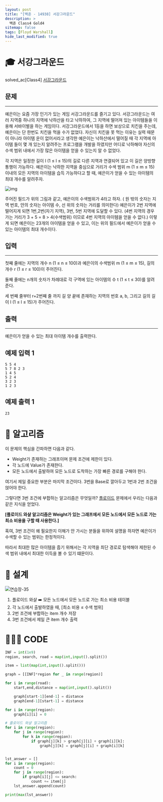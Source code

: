 ```yaml
---
layout: post
title: "[백준 - 14938] 서강그라운드"
description: >
  백준 Class4 Gold4
sitemap: false
tags: [Floyd Warshall]
hide_last_modified: true
---
```


# 🎓 서강그라운드

solved_ac[Class4] [서강그라운드](https://www.acmicpc.net/problem/14938)

## 문제
---
예은이는 요즘 가장 인기가 있는 게임 서강그라운드를 즐기고 있다. 서강그라운드는 여러 지역중 하나의 지역에 낙하산을 타고 낙하하여, 그 지역에 떨어져 있는 아이템들을 이용해 서바이벌을 하는 게임이다. 서강그라운드에서 1등을 하면 보상으로 치킨을 주는데, 예은이는 단 한번도 치킨을 먹을 수가 없었다. 자신이 치킨을 못 먹는 이유는 실력 때문이 아니라 아이템 운이 없어서라고 생각한 예은이는 낙하산에서 떨어질 때 각 지역에 아이템 들이 몇 개 있는지 알려주는 프로그램을 개발을 하였지만 어디로 낙하해야 자신의 수색 범위 내에서 가장 많은 아이템을 얻을 수 있는지 알 수 없었다.

각 지역은 일정한 길이 l (1 ≤ l ≤ 15)의 길로 다른 지역과 연결되어 있고 이 길은 양방향 통행이 가능하다. 예은이는 낙하한 지역을 중심으로 거리가 수색 범위 m (1 ≤ m ≤ 15) 이내의 모든 지역의 아이템을 습득 가능하다고 할 때, 예은이가 얻을 수 있는 아이템의 최대 개수를 알려주자.

![img](https://upload.acmicpc.net/ef3a5124-833a-42ef-a092-fd658bc8e662/-/preview/)

주어진 필드가 위의 그림과 같고, 예은이의 수색범위가 4라고 하자. ( 원 밖의 숫자는 지역 번호, 안의 숫자는 아이템 수, 선 위의 숫자는 거리를 의미한다) 예은이가 2번 지역에 떨어지게 되면 1번,2번(자기 지역), 3번, 5번 지역에 도달할 수 있다. (4번 지역의 경우 가는 거리가 3 + 5 = 8 > 4(수색범위) 이므로 4번 지역의 아이템을 얻을 수 없다.) 이렇게 되면 예은이는 23개의 아이템을 얻을 수 있고, 이는 위의 필드에서 예은이가 얻을 수 있는 아이템의 최대 개수이다.

## 입력
---
첫째 줄에는 지역의 개수 n (1 ≤ n ≤ 100)과 예은이의 수색범위 m (1 ≤ m ≤ 15), 길의 개수 r (1 ≤ r ≤ 100)이 주어진다.

둘째 줄에는 n개의 숫자가 차례대로  각 구역에 있는 아이템의 수 t (1 ≤ t ≤ 30)를 알려준다.

세 번째 줄부터 r+2번째 줄 까지 길 양 끝에 존재하는 지역의 번호 a, b, 그리고 길의 길이 l (1 ≤ l ≤ 15)가 주어진다.

## 출력
---
예은이가 얻을 수 있는 최대 아이템 개수를 출력한다.

## 예제 입력 1 

```
5 5 4
5 7 8 2 3
1 4 5
5 2 4
3 2 3
1 2 3
```

## 예제 출력 1 

```
23
```

# 📖 알고리즘

이 문제의 핵심을 간파하면 다음과 같다.

+ Weight가 존재하는 그래프이며 문제 조건에 제한이 있다.
+ 각 노드에 Value가 존재한다.
+ 모든 노드에서 출발하여 모든 노드로 도착하는 가장 빠른 경로를 구해야 한다.

여기서 제일 중요한 부분은 마지막 조건이다. 3번을 Base로 깔아두고 1번과 2번 조건을 얹어야 한다. 

그렇다면 3번 조건에 부합하는 알고리즘은 무엇일까? [플로이드](https://www.acmicpc.net/problem/11404) 문제에서 우리는 다음과 같은 지식을 얻었다.

**[플로이드 와샬 알고리즘은 Weight가 있는 그래프에서 모든 노드에서 모든 노드로 가는 최소 비용을 구할 때 사용한다.]**

혹여, 3번 조건이 왜 필요한지 이해가 안 가시는 분들을 위하여 설명을 하자면 예은이가 수색할 수 있는 범위는 한정적이다.

따라서 최대한 많은 아이템을 줍기 위해서는 각 지역을 최단 경로로 탐색해야 제한된 수색 범위 내에서 최대한 이득을 볼 수 있기 떄문이다.

# 📐 설계

![연습장-35](https://user-images.githubusercontent.com/88064555/178984222-96d9dd28-c2c0-4280-97bf-42d382576b12.jpg)

1. 플로이드 와샬 ➡️ 모든 노드에서 모든 노드로 가는 최소 비용 테이블
2. 각 노드에서 출발하였을 때, [최소 비용 ≤ 수색 범위] 
3. 2번 조건에 부합하는 item 개수 저장
4. 3번 조건에서 제일 큰 item 개수 출력

# 👨🏻‍💻 CODE

```python
INF = int(1e9)
region, search, road = map(int,input().split())

item = list(map(int,input().split()))

graph = [[INF]*region for _ in range(region)]

for i in range(road):
    start,end,distance = map(int,input().split())

    graph[start-1][end-1] = distance
    graph[end-1][start-1] = distance

for i in range(region):
    graph[i][i] = 0

# 플로이드 와샬 알고리즘
for i in range(region):
    for j in range(region):
        for k in range(region):
            if graph[j][k] > graph[j][i] + graph[i][k]:
                graph[j][k] = graph[j][i] + graph[i][k]


lst_answer = []
for i in range(region):
    count = 0
    for j in range(region):
        if graph[i][j] <= search:
            count += item[j]
    lst_answer.append(count)

print(max(lst_answer))
```


